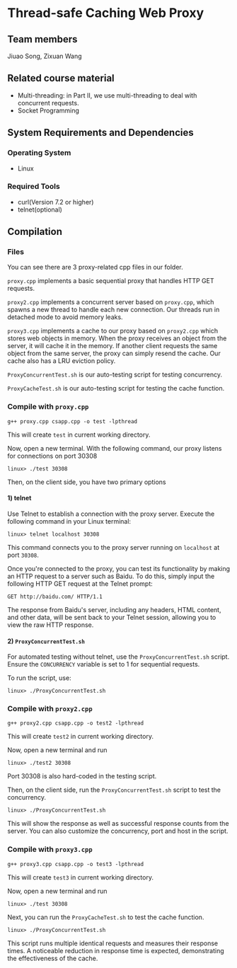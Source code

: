 # Thread-safe Caching Web Proxy

## Team members
Jiuao Song, Zixuan Wang

## Related course material
- Multi-threading: in Part II, we use multi-threading to deal with concurrent requests.
- Socket Programming

## System Requirements and Dependencies
### Operating System
- Linux
### Required Tools
- curl(Version 7.2 or higher)
- telnet(optional)

## Compilation

### Files
You can see there are 3 proxy-related cpp files in our folder. 

`proxy.cpp` implements a basic sequential proxy that handles HTTP GET requests. 

`proxy2.cpp` implements a concurrent server based on `proxy.cpp`, which spawns a new thread to handle each new connection. Our threads run in detached mode to avoid memory leaks. 

`proxy3.cpp` implements a cache to our proxy based on `proxy2.cpp` which stores web objects in memory. When the proxy receives an object from the server, it will cache it in the memory. If another client requests the same object from the same server, the proxy can simply resend the cache. Our cache also has a LRU eviction policy.

`ProxyConcurrentTest.sh` is our auto-testing script for testing concurrency.

`ProxyCacheTest.sh` is our auto-testing script for testing the cache function.

### Compile with `proxy.cpp`
```
g++ proxy.cpp csapp.cpp -o test -lpthread
```

This will create `test` in current working directory. 

Now, open a new terminal. With the following command, our proxy listens for connections on port 30308
```
linux> ./test 30308
```
Then, on the client side, you have two primary options
#### 1) telnet
Use Telnet to establish a connection with the proxy server. Execute the following command in your Linux terminal:
```
linux> telnet localhost 30308
```
This command connects you to the proxy server running on ``localhost`` at port ``30308``.  

Once you're connected to the proxy, you can test its functionality by making an HTTP request to a server such as Baidu. To do this, simply input the following HTTP GET request at the Telnet prompt:
```
GET http://baidu.com/ HTTP/1.1
```
The response from Baidu's server, including any headers, HTML content, and other data, will be sent back to your Telnet session, allowing you to view the raw HTTP response.
#### 2) `ProxyConcurrentTest.sh`
For automated testing without telnet, use the ``ProxyConcurrentTest.sh`` script. Ensure the ``CONCURRENCY`` variable is set to 1 for sequential requests.

To run the script, use:
```
linux> ./ProxyConcurrentTest.sh
```
### Compile with `proxy2.cpp`
```
g++ proxy2.cpp csapp.cpp -o test2 -lpthread
```

This will create `test2` in current working directory.

Now, open a new terminal and run
```
linux> ./test2 30308
```
Port 30308 is also hard-coded in the testing script.

Then, on the client side, run the ``ProxyConcurrentTest.sh`` script to test the concurrency.
```
linux> ./ProxyConcurrentTest.sh
```
This will show the response as well as successful response counts from the server. You can also customize the concurrency, port and host in the script.

### Compile with `proxy3.cpp`

```
g++ proxy3.cpp csapp.cpp -o test3 -lpthread
```

This will create `test3` in current working directory.

Now, open a new terminal and run
```
linux> ./test 30308
```

Next, you can run the ``ProxyCacheTest.sh`` to test the cache function.
```
linux> ./ProxyConcurrentTest.sh
```
This script runs multiple identical requests and measures their response times. A noticeable reduction in response time is expected, demonstrating the effectiveness of the cache.
